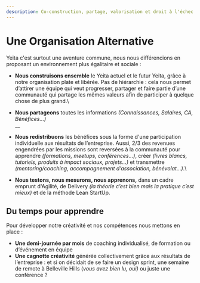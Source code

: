 ```yaml
---
description: Co-construction, partage, valorisation et droit à l'échec
---
```


# Une Organisation Alternative

Yeita c'est surtout une aventure commune, nous nous différencions en proposant un environnement plus égalitaire et sociale : &#x20;

* **Nous construisons ensemble** le Yeita actuel et le futur Yeita, grâce à notre organisation plate et libérée. Pas de hiérarchie : cela nous permet d’attirer une équipe qui veut progresser, partager et faire partie d’une communauté qui partage les mêmes valeurs afin de participer à quelque chose de plus grand.\

* **Nous partageons** toutes les informations _(Connaissances, Salaires, CA, Bénéfices...)_ \
  __
* **Nous redistribuons** les bénéfices sous la forme d'une participation individuelle aux résultats de l’entreprise. Aussi, 2/3 des revenues engendrées par les missions sont reversées à la communauté pour apprendre _(formations, meetups, conférences...)_, créer _(livres blancs, tutoriels, produits à impact sociaux, projets...)_ et transmettre _(mentoring/coaching, accompagnement d’association, bénévolat...)_.\

* **Nous testons, nous mesurons, nous apprenons,** dans un cadre emprunt d'Agilité, de Delivery _(la théorie c’est bien mais la pratique c’est mieux)_ et de la méthode Lean StartUp.

## Du temps pour apprendre

Pour développer notre créativité et nos compétences nous mettons en place :&#x20;

* **Une demi-journée par mois** de coaching individualisé, de formation ou d’événement en équipe\
  &#x20;
* **Une cagnotte créativité** générée collectivement grâce aux résultats de l’entreprise : et si on décidait de se faire un design sprint, une semaine de remote à Belleville Hills (_vous avez bien lu, oui)_ ou juste une conférence ?&#x20;
